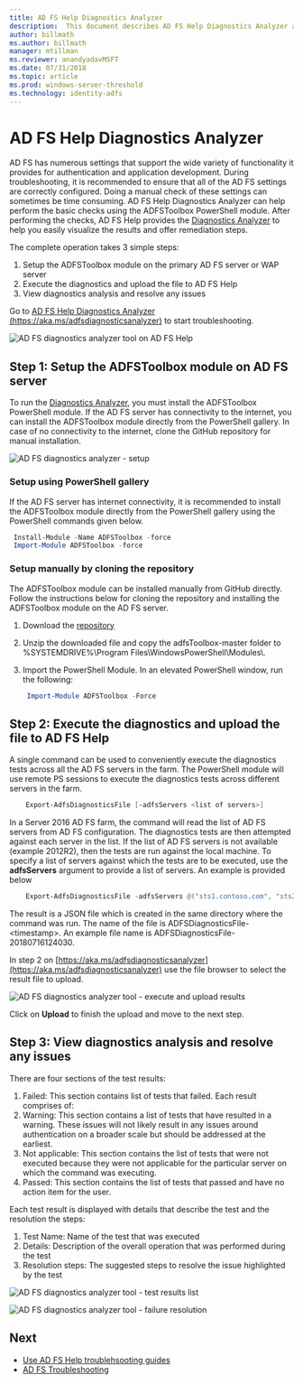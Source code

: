 ```yaml
---
title: AD FS Help Diagnostics Analyzer
description:  This document describes AD FS Help Diagnostics Analyzer and how it can perform the basic checks using AD FS diagnostics PowerShell module. 
author: billmath
ms.author: billmath
manager: mtillman
ms.reviewer: anandyadavMSFT 
ms.date: 07/31/2018
ms.topic: article
ms.prod: windows-server-threshold
ms.technology: identity-adfs
---
```


# AD FS Help Diagnostics Analyzer

AD FS has numerous settings that support the wide variety of functionality it provides for authentication and application development. During troubleshooting, it is recommended to ensure that all of the AD FS settings are correctly configured. Doing a manual check of these settings can sometimes be time consuming. AD FS Help Diagnostics Analyzer can help perform the basic checks using the ADFSToolbox PowerShell module. After performing the checks, AD FS Help provides the [Diagnostics Analyzer](https://aka.ms/adfsdiagnosticsanalyzer) to help you easily visualize the results and offer remediation steps.

The complete operation takes 3 simple steps:

1. Setup the ADFSToolbox module on the primary AD FS server or WAP server
2. Execute the diagnostics and upload the file to AD FS Help
3. View diagnostics analysis and resolve any issues

Go to [AD FS Help Diagnostics Analyzer (https://aka.ms/adfsdiagnosticsanalyzer)](https://aka.ms/adfsdiagnosticsanalyzer) to start troubleshooting.

![AD FS diagnostics analyzer tool on AD FS Help](media/ad-fs-diagonostics-analyzer/home.png)

## Step 1: Setup the ADFSToolbox module on AD FS server

To run the [Diagnostics Analyzer](https://aka.ms/adfsdiagnosticsanalyzer), you must install the ADFSToolbox PowerShell module. If the AD FS server has connectivity to the internet, you can install the ADFSToolbox module directly from the PowerShell gallery. In case of no connectivity to the internet, clone the GitHub repository for manual installation. 

![AD FS diagnostics analyzer - setup](media/ad-fs-diagonostics-analyzer/step1.png)

### Setup using PowerShell gallery

If the AD FS server has internet connectivity, it is recommended to install the ADFSToolbox module directly from the PowerShell gallery using the PowerShell commands given below.
 
   ```powershell 
    Install-Module -Name ADFSToolbox -force
    Import-Module ADFSToolbox -force
   ```
### Setup manually by cloning the repository

The ADFSToolbox module can be installed manually from GitHub directly. Follow the instructions below for cloning the repository and installing the ADFSToolbox module on the AD FS server.

1. Download the [repository](https://github.com/Microsoft/adfsToolbox/archive/master.zip)
2. Unzip the downloaded file and copy the adfsToolbox-master folder to %SYSTEMDRIVE%\\Program Files\\WindowsPowerShell\\Modules\\.
3. Import the PowerShell Module. In an elevated PowerShell window, run the following:
 
   ```powershell 
    Import-Module ADFSToolbox -Force
   ```

## Step 2: Execute the diagnostics and upload the file to AD FS Help

A single command can be used to conveniently execute the diagnostics tests across all the AD FS servers in the farm. The PowerShell module will use remote PS sessions to execute the diagnostics tests across different servers in the farm.

```powershell
    Export-AdfsDiagnosticsFile [-adfsServers <list of servers>]
```

In a Server 2016 AD FS farm, the command will read the list of AD FS servers from AD FS configuration. The diagnostics tests are then attempted against each server in the list. If the list of AD FS servers is not available (example 2012R2), then the tests are run against the local machine. To specify a list of servers against which the tests are to be executed, use the **adfsServers** argument to provide a list of servers. An example is provided below

```powershell
    Export-AdfsDiagnosticsFile -adfsServers @("sts1.contoso.com", "sts2.contoso.com", "sts3.contoso.com")
```

The result is a JSON file which is created in the same directory where the command was run. The name of the file is ADFSDiagnosticsFile-\<timestamp\>. An example file name is ADFSDiagnosticsFile-20180716124030.

In step 2 on [https://aka.ms/adfsdiagnosticsanalyzer](https://aka.ms/adfsdiagnosticsanalyzer) use the file browser to select the result file to upload.

![AD FS diagnostics analyzer tool - execute and upload results](media/ad-fs-diagonostics-analyzer/step2.png)

Click on **Upload** to finish the upload and move to the next step.

## Step 3: View diagnostics analysis and resolve any issues

There are four sections of the test results:

1. Failed: This section contains list of tests that failed. Each result comprises of:
2. Warning: This section contains a list of tests that have resulted in a warning. These issues will not likely result in any issues around authentication on a broader scale but should be addressed at the earliest.
3. Not applicable: This section contains the list of tests that were not executed because they were not applicable for the particular server on which the command was executing.
4. Passed: This section contains the list of tests that passed and have no action item for the user.

Each test result is displayed with details that describe the test and the resolution the steps:

1. Test Name: Name of the test that was executed
2. Details: Description of the overall operation that was performed during the test
3. Resolution steps: The suggested steps to resolve the issue highlighted by the test

![AD FS diagnostics analyzer tool - test results list](media/ad-fs-diagonostics-analyzer/step3a.png)

![AD FS diagnostics analyzer tool - failure resolution](media/ad-fs-diagonostics-analyzer/step3b.png)

## Next

- [Use AD FS Help troublehsooting guides](https://aka.ms/adfshelp/troubleshooting )
- [AD FS Troubleshooting](ad-fs-tshoot-overview.md)

 
